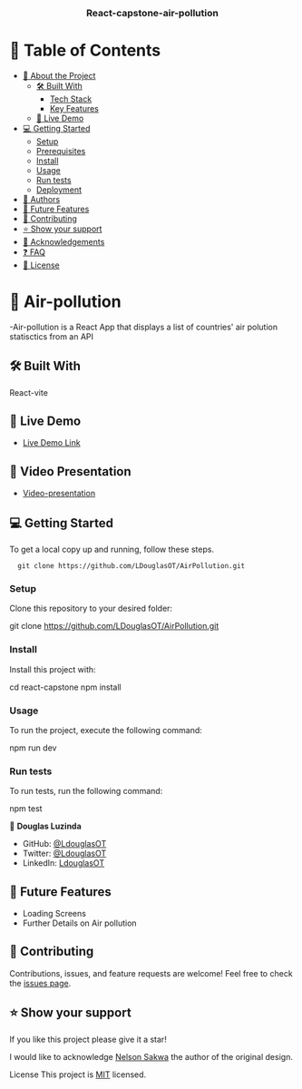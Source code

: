 <a name="readme-top"></a>

<div align="center">

  
  <br/>

  <h3><b>React-capstone-air-pollution</b></h3>

</div>


# 📗 Table of Contents

- [📖 About the Project](#about-project)
  - [🛠 Built With](#built-with)
    - [Tech Stack](#tech-stack)
    - [Key Features](#key-features)
  - [🚀 Live Demo](#live-demo)
- [💻 Getting Started](#getting-started)
  - [Setup](#setup)
  - [Prerequisites](#prerequisites)
  - [Install](#install)
  - [Usage](#usage)
  - [Run tests](#run-tests)
  - [Deployment](#triangular_flag_on_post-deployment)
- [👥 Authors](#authors)
- [🔭 Future Features](#future-features)
- [🤝 Contributing](#contributing)
- [⭐️ Show your support](#support)
- [🙏 Acknowledgements](#acknowledgements)
- [❓ FAQ](#faq)
- [📝 License](#license)

<!-- PROJECT DESCRIPTION -->
# 📖 Air-pollution <a name="about-project"></a>
-Air-pollution is a React App  that displays a list of countries' air polution statisctics from an API

## 🛠 Built With <a name="built-with"></a>
 React-vite

## 🚀 Live Demo <a name="live-demo"></a>

- [Live Demo Link](https://rainbow-kelpie-31fab6.netlify.app)

## 🚀 Video Presentation <a name="live-demo"></a>
- [Video-presentation](https://www.loom.com/share/9e6514fab000417b8d05e1e93d3bf1fa)

<!-- GETTING STARTED -->
## 💻 Getting Started <a name="getting-started"></a>
To get a local copy up and running, follow these steps.
```
  git clone https://github.com/LDouglasOT/AirPollution.git
```
### Setup
Clone this repository to your desired folder:

  git clone https://github.com/LDouglasOT/AirPollution.git

### Install
Install this project with:

  cd react-capstone
  npm install
### Usage
To run the project, execute the following command:

  npm run dev

### Run tests
To run tests, run the following command:

  npm test

<!-- AUTHORS -->
👤 **Douglas Luzinda**


- GitHub: [@LdouglasOT](https://github.com/LdouglasOT)
- Twitter: [@LdouglasOT](https://twitter.com/LdouglasOT)
- LinkedIn: [LdouglasOT](https://www.linkedin.com/in/LdouglasOT/)
<!-- FUTURE FEATURES -->
## 🔭 Future Features <a name="future-features"></a>
- Loading Screens
- Further Details on Air pollution

<!-- CONTRIBUTING -->
## 🤝 Contributing <a name="contributing"></a>
Contributions, issues, and feature requests are welcome!
Feel free to check the [issues page](https://github.com/LDouglasOT/AirPollution/issues).

<!-- SUPPORT -->
## ⭐️ Show your support <a name="support"></a>
If you like this project please give it a star!

<!-- ACKNOWLEDGEMENTS -->

I would like to acknowledge [Nelson Sakwa](https://www.behance.net/sakwadesignstudio) the author of the original design.

<!-- LICENSE -->
License <a name="license"></a>
This project is [MIT](https://github.com/Daniel-Kigozi/Mobile-First/blob/my-html/LICENSE.md) licensed.
